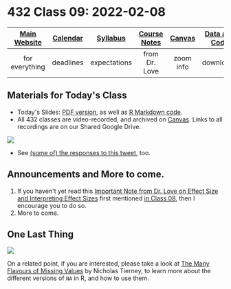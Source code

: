 # 432 Class 09: 2022-02-08

[Main Website](https://thomaselove.github.io/432/) | [Calendar](https://thomaselove.github.io/432/calendar.html) | [Syllabus](https://thomaselove.github.io/432-2022-syllabus/) | [Course Notes](https://thomaselove.github.io/432-notes/) | [Canvas](https://canvas.case.edu) | [Data and Code](https://github.com/THOMASELOVE/432-data) | [Sources](https://github.com/THOMASELOVE/432-2022/tree/main/references) | [Contact Us](https://thomaselove.github.io/432/contact.html)
:-----------: | :--------------: | :----------: | :---------: | :-------------: | :-----------: | :------------: | :-------------:
for everything | deadlines | expectations | from Dr. Love | zoom info | downloads | read/watch | need help?

## Materials for Today's Class

- Today's Slides: [PDF version](https://github.com/THOMASELOVE/432-2022/blob/main/classes/class09/432_2022_slides09.pdf), as well as [R Markdown code](https://github.com/THOMASELOVE/432-2022/blob/main/classes/class09/432_2022_slides09.Rmd). 
- All 432 classes are video-recorded, and archived on [Canvas](https://canvas.case.edu). Links to all recordings are on our Shared Google Drive.

![](https://github.com/THOMASELOVE/432-2022/blob/main/classes/class09/figures/rochford_tw.png)

- See [(some of) the responses to this tweet](https://twitter.com/RochfordElle/status/1359887143225733124), too.

## Announcements and More to come.

1. If you haven't yet read this [Important Note from Dr. Love on Effect Size and Interpreting Effect Sizes](https://github.com/THOMASELOVE/432-2022/blob/main/classes/class08/effects_note.pdf) first mentioned [in Class 08](https://github.com/THOMASELOVE/432-2022/tree/main/classes/class08#important-note-from-dr-love-on-effect-size-and-interpreting-effect-sizes), then I encourage you to do so.
2. More to come.


## One Last Thing

![](https://github.com/THOMASELOVE/432-2022/blob/main/classes/class09/figures/maarten_tw.png)

On a related point, if you are interested, please take a look at [The Many Flavours of Missing Values](https://www.njtierney.com/post/2020/09/17/missing-flavour/) by Nicholas Tierney, to learn more about the different versions of `NA` in R, and how to use them.
